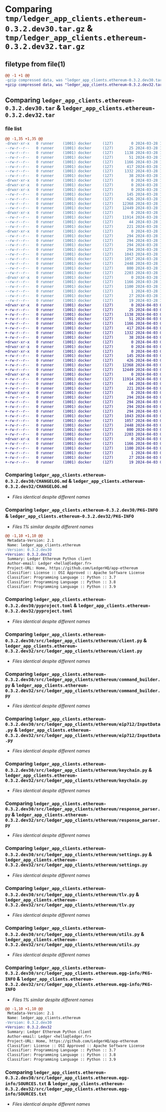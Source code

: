 # Comparing `tmp/ledger_app_clients.ethereum-0.3.2.dev30.tar.gz` & `tmp/ledger_app_clients.ethereum-0.3.2.dev32.tar.gz`

## filetype from file(1)

```diff
@@ -1 +1 @@
-gzip compressed data, was "ledger_app_clients.ethereum-0.3.2.dev30.tar", last modified: Thu Mar 28 16:34:05 2024, max compression
+gzip compressed data, was "ledger_app_clients.ethereum-0.3.2.dev32.tar", last modified: Wed Apr  3 09:05:19 2024, max compression
```

## Comparing `ledger_app_clients.ethereum-0.3.2.dev30.tar` & `ledger_app_clients.ethereum-0.3.2.dev32.tar`

### file list

```diff
@@ -1,35 +1,35 @@
-drwxr-xr-x   0 runner    (1001) docker     (127)        0 2024-03-28 16:34:05.560541 ledger_app_clients.ethereum-0.3.2.dev30/
--rw-r--r--   0 runner    (1001) docker     (127)       25 2024-03-28 16:33:53.000000 ledger_app_clients.ethereum-0.3.2.dev30/.gitignore
--rw-r--r--   0 runner    (1001) docker     (127)     1138 2024-03-28 16:33:53.000000 ledger_app_clients.ethereum-0.3.2.dev30/CHANGELOG.md
--rw-r--r--   0 runner    (1001) docker     (127)       51 2024-03-28 16:33:53.000000 ledger_app_clients.ethereum-0.3.2.dev30/MANIFEST.in
--rw-r--r--   0 runner    (1001) docker     (127)     1166 2024-03-28 16:34:05.560541 ledger_app_clients.ethereum-0.3.2.dev30/PKG-INFO
--rw-r--r--   0 runner    (1001) docker     (127)      417 2024-03-28 16:33:53.000000 ledger_app_clients.ethereum-0.3.2.dev30/README.md
--rw-r--r--   0 runner    (1001) docker     (127)     1332 2024-03-28 16:33:53.000000 ledger_app_clients.ethereum-0.3.2.dev30/pyproject.toml
--rw-r--r--   0 runner    (1001) docker     (127)       38 2024-03-28 16:34:05.560541 ledger_app_clients.ethereum-0.3.2.dev30/setup.cfg
-drwxr-xr-x   0 runner    (1001) docker     (127)        0 2024-03-28 16:34:05.552541 ledger_app_clients.ethereum-0.3.2.dev30/src/
-drwxr-xr-x   0 runner    (1001) docker     (127)        0 2024-03-28 16:34:05.556541 ledger_app_clients.ethereum-0.3.2.dev30/src/ledger_app_clients/
-drwxr-xr-x   0 runner    (1001) docker     (127)        0 2024-03-28 16:34:05.556541 ledger_app_clients.ethereum-0.3.2.dev30/src/ledger_app_clients/ethereum/
--rw-r--r--   0 runner    (1001) docker     (127)      145 2024-03-28 16:33:53.000000 ledger_app_clients.ethereum-0.3.2.dev30/src/ledger_app_clients/ethereum/__init__.py
--rw-r--r--   0 runner    (1001) docker     (127)      426 2024-03-28 16:34:05.000000 ledger_app_clients.ethereum-0.3.2.dev30/src/ledger_app_clients/ethereum/__version__.py
--rw-r--r--   0 runner    (1001) docker     (127)    12368 2024-03-28 16:33:53.000000 ledger_app_clients.ethereum-0.3.2.dev30/src/ledger_app_clients/ethereum/client.py
--rw-r--r--   0 runner    (1001) docker     (127)    12449 2024-03-28 16:33:53.000000 ledger_app_clients.ethereum-0.3.2.dev30/src/ledger_app_clients/ethereum/command_builder.py
-drwxr-xr-x   0 runner    (1001) docker     (127)        0 2024-03-28 16:34:05.556541 ledger_app_clients.ethereum-0.3.2.dev30/src/ledger_app_clients/ethereum/eip712/
--rw-r--r--   0 runner    (1001) docker     (127)    11914 2024-03-28 16:33:53.000000 ledger_app_clients.ethereum-0.3.2.dev30/src/ledger_app_clients/ethereum/eip712/InputData.py
--rw-r--r--   0 runner    (1001) docker     (127)       44 2024-03-28 16:33:53.000000 ledger_app_clients.ethereum-0.3.2.dev30/src/ledger_app_clients/ethereum/eip712/__init__.py
--rw-r--r--   0 runner    (1001) docker     (127)      221 2024-03-28 16:33:53.000000 ledger_app_clients.ethereum-0.3.2.dev30/src/ledger_app_clients/ethereum/eip712/struct.py
-drwxr-xr-x   0 runner    (1001) docker     (127)        0 2024-03-28 16:34:05.560541 ledger_app_clients.ethereum-0.3.2.dev30/src/ledger_app_clients/ethereum/keychain/
--rw-r--r--   0 runner    (1001) docker     (127)      294 2024-03-28 16:33:53.000000 ledger_app_clients.ethereum-0.3.2.dev30/src/ledger_app_clients/ethereum/keychain/cal.pem
--rw-r--r--   0 runner    (1001) docker     (127)      294 2024-03-28 16:33:53.000000 ledger_app_clients.ethereum-0.3.2.dev30/src/ledger_app_clients/ethereum/keychain/domain_name.pem
--rw-r--r--   0 runner    (1001) docker     (127)      294 2024-03-28 16:33:53.000000 ledger_app_clients.ethereum-0.3.2.dev30/src/ledger_app_clients/ethereum/keychain/nft.pem
--rw-r--r--   0 runner    (1001) docker     (127)      294 2024-03-28 16:33:53.000000 ledger_app_clients.ethereum-0.3.2.dev30/src/ledger_app_clients/ethereum/keychain/set_plugin.pem
--rw-r--r--   0 runner    (1001) docker     (127)     1043 2024-03-28 16:33:53.000000 ledger_app_clients.ethereum-0.3.2.dev30/src/ledger_app_clients/ethereum/keychain.py
--rw-r--r--   0 runner    (1001) docker     (127)     1057 2024-03-28 16:33:53.000000 ledger_app_clients.ethereum-0.3.2.dev30/src/ledger_app_clients/ethereum/response_parser.py
--rw-r--r--   0 runner    (1001) docker     (127)     2448 2024-03-28 16:33:53.000000 ledger_app_clients.ethereum-0.3.2.dev30/src/ledger_app_clients/ethereum/settings.py
--rw-r--r--   0 runner    (1001) docker     (127)      800 2024-03-28 16:33:53.000000 ledger_app_clients.ethereum-0.3.2.dev30/src/ledger_app_clients/ethereum/tlv.py
--rw-r--r--   0 runner    (1001) docker     (127)     2203 2024-03-28 16:33:53.000000 ledger_app_clients.ethereum-0.3.2.dev30/src/ledger_app_clients/ethereum/utils.py
-drwxr-xr-x   0 runner    (1001) docker     (127)        0 2024-03-28 16:34:05.560541 ledger_app_clients.ethereum-0.3.2.dev30/src/ledger_app_clients.ethereum.egg-info/
--rw-r--r--   0 runner    (1001) docker     (127)     1166 2024-03-28 16:34:05.000000 ledger_app_clients.ethereum-0.3.2.dev30/src/ledger_app_clients.ethereum.egg-info/PKG-INFO
--rw-r--r--   0 runner    (1001) docker     (127)     1100 2024-03-28 16:34:05.000000 ledger_app_clients.ethereum-0.3.2.dev30/src/ledger_app_clients.ethereum.egg-info/SOURCES.txt
--rw-r--r--   0 runner    (1001) docker     (127)        1 2024-03-28 16:34:05.000000 ledger_app_clients.ethereum-0.3.2.dev30/src/ledger_app_clients.ethereum.egg-info/dependency_links.txt
--rw-r--r--   0 runner    (1001) docker     (127)       27 2024-03-28 16:34:05.000000 ledger_app_clients.ethereum-0.3.2.dev30/src/ledger_app_clients.ethereum.egg-info/requires.txt
--rw-r--r--   0 runner    (1001) docker     (127)       19 2024-03-28 16:34:05.000000 ledger_app_clients.ethereum-0.3.2.dev30/src/ledger_app_clients.ethereum.egg-info/top_level.txt
+drwxr-xr-x   0 runner    (1001) docker     (127)        0 2024-04-03 09:05:19.228412 ledger_app_clients.ethereum-0.3.2.dev32/
+-rw-r--r--   0 runner    (1001) docker     (127)       25 2024-04-03 09:05:12.000000 ledger_app_clients.ethereum-0.3.2.dev32/.gitignore
+-rw-r--r--   0 runner    (1001) docker     (127)     1138 2024-04-03 09:05:12.000000 ledger_app_clients.ethereum-0.3.2.dev32/CHANGELOG.md
+-rw-r--r--   0 runner    (1001) docker     (127)       51 2024-04-03 09:05:12.000000 ledger_app_clients.ethereum-0.3.2.dev32/MANIFEST.in
+-rw-r--r--   0 runner    (1001) docker     (127)     1166 2024-04-03 09:05:19.228412 ledger_app_clients.ethereum-0.3.2.dev32/PKG-INFO
+-rw-r--r--   0 runner    (1001) docker     (127)      417 2024-04-03 09:05:12.000000 ledger_app_clients.ethereum-0.3.2.dev32/README.md
+-rw-r--r--   0 runner    (1001) docker     (127)     1332 2024-04-03 09:05:12.000000 ledger_app_clients.ethereum-0.3.2.dev32/pyproject.toml
+-rw-r--r--   0 runner    (1001) docker     (127)       38 2024-04-03 09:05:19.228412 ledger_app_clients.ethereum-0.3.2.dev32/setup.cfg
+drwxr-xr-x   0 runner    (1001) docker     (127)        0 2024-04-03 09:05:19.224412 ledger_app_clients.ethereum-0.3.2.dev32/src/
+drwxr-xr-x   0 runner    (1001) docker     (127)        0 2024-04-03 09:05:19.224412 ledger_app_clients.ethereum-0.3.2.dev32/src/ledger_app_clients/
+drwxr-xr-x   0 runner    (1001) docker     (127)        0 2024-04-03 09:05:19.228412 ledger_app_clients.ethereum-0.3.2.dev32/src/ledger_app_clients/ethereum/
+-rw-r--r--   0 runner    (1001) docker     (127)      145 2024-04-03 09:05:12.000000 ledger_app_clients.ethereum-0.3.2.dev32/src/ledger_app_clients/ethereum/__init__.py
+-rw-r--r--   0 runner    (1001) docker     (127)      426 2024-04-03 09:05:19.000000 ledger_app_clients.ethereum-0.3.2.dev32/src/ledger_app_clients/ethereum/__version__.py
+-rw-r--r--   0 runner    (1001) docker     (127)    12368 2024-04-03 09:05:12.000000 ledger_app_clients.ethereum-0.3.2.dev32/src/ledger_app_clients/ethereum/client.py
+-rw-r--r--   0 runner    (1001) docker     (127)    12449 2024-04-03 09:05:12.000000 ledger_app_clients.ethereum-0.3.2.dev32/src/ledger_app_clients/ethereum/command_builder.py
+drwxr-xr-x   0 runner    (1001) docker     (127)        0 2024-04-03 09:05:19.228412 ledger_app_clients.ethereum-0.3.2.dev32/src/ledger_app_clients/ethereum/eip712/
+-rw-r--r--   0 runner    (1001) docker     (127)    11914 2024-04-03 09:05:12.000000 ledger_app_clients.ethereum-0.3.2.dev32/src/ledger_app_clients/ethereum/eip712/InputData.py
+-rw-r--r--   0 runner    (1001) docker     (127)       44 2024-04-03 09:05:12.000000 ledger_app_clients.ethereum-0.3.2.dev32/src/ledger_app_clients/ethereum/eip712/__init__.py
+-rw-r--r--   0 runner    (1001) docker     (127)      221 2024-04-03 09:05:12.000000 ledger_app_clients.ethereum-0.3.2.dev32/src/ledger_app_clients/ethereum/eip712/struct.py
+drwxr-xr-x   0 runner    (1001) docker     (127)        0 2024-04-03 09:05:19.228412 ledger_app_clients.ethereum-0.3.2.dev32/src/ledger_app_clients/ethereum/keychain/
+-rw-r--r--   0 runner    (1001) docker     (127)      294 2024-04-03 09:05:12.000000 ledger_app_clients.ethereum-0.3.2.dev32/src/ledger_app_clients/ethereum/keychain/cal.pem
+-rw-r--r--   0 runner    (1001) docker     (127)      294 2024-04-03 09:05:12.000000 ledger_app_clients.ethereum-0.3.2.dev32/src/ledger_app_clients/ethereum/keychain/domain_name.pem
+-rw-r--r--   0 runner    (1001) docker     (127)      294 2024-04-03 09:05:12.000000 ledger_app_clients.ethereum-0.3.2.dev32/src/ledger_app_clients/ethereum/keychain/nft.pem
+-rw-r--r--   0 runner    (1001) docker     (127)      294 2024-04-03 09:05:12.000000 ledger_app_clients.ethereum-0.3.2.dev32/src/ledger_app_clients/ethereum/keychain/set_plugin.pem
+-rw-r--r--   0 runner    (1001) docker     (127)     1043 2024-04-03 09:05:12.000000 ledger_app_clients.ethereum-0.3.2.dev32/src/ledger_app_clients/ethereum/keychain.py
+-rw-r--r--   0 runner    (1001) docker     (127)     1057 2024-04-03 09:05:12.000000 ledger_app_clients.ethereum-0.3.2.dev32/src/ledger_app_clients/ethereum/response_parser.py
+-rw-r--r--   0 runner    (1001) docker     (127)     2448 2024-04-03 09:05:12.000000 ledger_app_clients.ethereum-0.3.2.dev32/src/ledger_app_clients/ethereum/settings.py
+-rw-r--r--   0 runner    (1001) docker     (127)      800 2024-04-03 09:05:12.000000 ledger_app_clients.ethereum-0.3.2.dev32/src/ledger_app_clients/ethereum/tlv.py
+-rw-r--r--   0 runner    (1001) docker     (127)     2203 2024-04-03 09:05:12.000000 ledger_app_clients.ethereum-0.3.2.dev32/src/ledger_app_clients/ethereum/utils.py
+drwxr-xr-x   0 runner    (1001) docker     (127)        0 2024-04-03 09:05:19.228412 ledger_app_clients.ethereum-0.3.2.dev32/src/ledger_app_clients.ethereum.egg-info/
+-rw-r--r--   0 runner    (1001) docker     (127)     1166 2024-04-03 09:05:19.000000 ledger_app_clients.ethereum-0.3.2.dev32/src/ledger_app_clients.ethereum.egg-info/PKG-INFO
+-rw-r--r--   0 runner    (1001) docker     (127)     1100 2024-04-03 09:05:19.000000 ledger_app_clients.ethereum-0.3.2.dev32/src/ledger_app_clients.ethereum.egg-info/SOURCES.txt
+-rw-r--r--   0 runner    (1001) docker     (127)        1 2024-04-03 09:05:19.000000 ledger_app_clients.ethereum-0.3.2.dev32/src/ledger_app_clients.ethereum.egg-info/dependency_links.txt
+-rw-r--r--   0 runner    (1001) docker     (127)       27 2024-04-03 09:05:19.000000 ledger_app_clients.ethereum-0.3.2.dev32/src/ledger_app_clients.ethereum.egg-info/requires.txt
+-rw-r--r--   0 runner    (1001) docker     (127)       19 2024-04-03 09:05:19.000000 ledger_app_clients.ethereum-0.3.2.dev32/src/ledger_app_clients.ethereum.egg-info/top_level.txt
```

### Comparing `ledger_app_clients.ethereum-0.3.2.dev30/CHANGELOG.md` & `ledger_app_clients.ethereum-0.3.2.dev32/CHANGELOG.md`

 * *Files identical despite different names*

### Comparing `ledger_app_clients.ethereum-0.3.2.dev30/PKG-INFO` & `ledger_app_clients.ethereum-0.3.2.dev32/PKG-INFO`

 * *Files 1% similar despite different names*

```diff
@@ -1,10 +1,10 @@
 Metadata-Version: 2.1
 Name: ledger_app_clients.ethereum
-Version: 0.3.2.dev30
+Version: 0.3.2.dev32
 Summary: Ledger Ethereum Python client
 Author-email: Ledger <hello@ledger.fr>
 Project-URL: Home, https://github.com/LedgerHQ/app-ethereum
 Classifier: License :: OSI Approved :: Apache Software License
 Classifier: Programming Language :: Python :: 3.7
 Classifier: Programming Language :: Python :: 3.8
 Classifier: Programming Language :: Python :: 3.9
```

### Comparing `ledger_app_clients.ethereum-0.3.2.dev30/pyproject.toml` & `ledger_app_clients.ethereum-0.3.2.dev32/pyproject.toml`

 * *Files identical despite different names*

### Comparing `ledger_app_clients.ethereum-0.3.2.dev30/src/ledger_app_clients/ethereum/client.py` & `ledger_app_clients.ethereum-0.3.2.dev32/src/ledger_app_clients/ethereum/client.py`

 * *Files identical despite different names*

### Comparing `ledger_app_clients.ethereum-0.3.2.dev30/src/ledger_app_clients/ethereum/command_builder.py` & `ledger_app_clients.ethereum-0.3.2.dev32/src/ledger_app_clients/ethereum/command_builder.py`

 * *Files identical despite different names*

### Comparing `ledger_app_clients.ethereum-0.3.2.dev30/src/ledger_app_clients/ethereum/eip712/InputData.py` & `ledger_app_clients.ethereum-0.3.2.dev32/src/ledger_app_clients/ethereum/eip712/InputData.py`

 * *Files identical despite different names*

### Comparing `ledger_app_clients.ethereum-0.3.2.dev30/src/ledger_app_clients/ethereum/keychain.py` & `ledger_app_clients.ethereum-0.3.2.dev32/src/ledger_app_clients/ethereum/keychain.py`

 * *Files identical despite different names*

### Comparing `ledger_app_clients.ethereum-0.3.2.dev30/src/ledger_app_clients/ethereum/response_parser.py` & `ledger_app_clients.ethereum-0.3.2.dev32/src/ledger_app_clients/ethereum/response_parser.py`

 * *Files identical despite different names*

### Comparing `ledger_app_clients.ethereum-0.3.2.dev30/src/ledger_app_clients/ethereum/settings.py` & `ledger_app_clients.ethereum-0.3.2.dev32/src/ledger_app_clients/ethereum/settings.py`

 * *Files identical despite different names*

### Comparing `ledger_app_clients.ethereum-0.3.2.dev30/src/ledger_app_clients/ethereum/tlv.py` & `ledger_app_clients.ethereum-0.3.2.dev32/src/ledger_app_clients/ethereum/tlv.py`

 * *Files identical despite different names*

### Comparing `ledger_app_clients.ethereum-0.3.2.dev30/src/ledger_app_clients/ethereum/utils.py` & `ledger_app_clients.ethereum-0.3.2.dev32/src/ledger_app_clients/ethereum/utils.py`

 * *Files identical despite different names*

### Comparing `ledger_app_clients.ethereum-0.3.2.dev30/src/ledger_app_clients.ethereum.egg-info/PKG-INFO` & `ledger_app_clients.ethereum-0.3.2.dev32/src/ledger_app_clients.ethereum.egg-info/PKG-INFO`

 * *Files 1% similar despite different names*

```diff
@@ -1,10 +1,10 @@
 Metadata-Version: 2.1
 Name: ledger_app_clients.ethereum
-Version: 0.3.2.dev30
+Version: 0.3.2.dev32
 Summary: Ledger Ethereum Python client
 Author-email: Ledger <hello@ledger.fr>
 Project-URL: Home, https://github.com/LedgerHQ/app-ethereum
 Classifier: License :: OSI Approved :: Apache Software License
 Classifier: Programming Language :: Python :: 3.7
 Classifier: Programming Language :: Python :: 3.8
 Classifier: Programming Language :: Python :: 3.9
```

### Comparing `ledger_app_clients.ethereum-0.3.2.dev30/src/ledger_app_clients.ethereum.egg-info/SOURCES.txt` & `ledger_app_clients.ethereum-0.3.2.dev32/src/ledger_app_clients.ethereum.egg-info/SOURCES.txt`

 * *Files identical despite different names*

